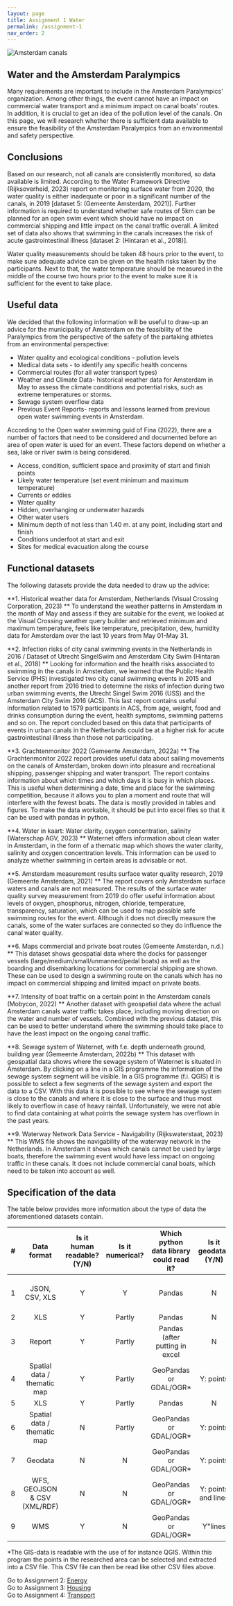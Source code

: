 ```yaml
---
layout: page
title: Assignment 1 Water
permalink: /assignment-1
nav_order: 2
---
```


<img src="ethan-hu-gP2PNn1fCiU-unsplash.jpg" alt="Amsterdam canals">

## Water and the Amsterdam Paralympics
Many requirements are important to include in the Amsterdam Paralympics' organization. Among other things, the event cannot have an impact on commercial water transport and a minimum impact on canal boats’ routes. In addition, it is crucial to get an idea of the pollution level of the canals. On this page, we will research whether there is sufficient data available to ensure the feasibility of the Amsterdam Paralympics from an environmental and safety perspective.  

## Conclusions
Based on our research, not all canals are consistently monitored, so data available is limited. According to the Water Framework Directive (Rijksoverheid, 2023) report on monitoring surface water from 2020, the water quality is either inadequate or poor in a significant number of the canals, in 2019 [dataset 5: (Gemeente Amsterdam, 2021)]. Further information is required to understand whether safe routes of 5km can be planned for an open swim event which should have no impact on commercial shipping and little impact on the canal traffic overall. A limited set of data also shows that swimming in the canals increases the risk of acute gastrointestinal illness [dataset 2: (Hintaran et al., 2018)].  

Water quality measurements should be taken 48 hours prior to the event, to make sure adequate advice can be given on the health risks taken by the participants. Next to that, the water temperature should be measured in the middle of the course two hours prior to the event to make sure it is sufficient for the event to take place.  

## Useful data
We decided that the following information will be useful to draw-up an advice for the municipality of Amsterdam on the feasibility of the Paralympics from the perspective of the safety of the partaking athletes from an environmental perspective: 
* Water quality and ecological conditions - pollution levels  
* Medical data sets - to identify any specific health concerns 
* Commercial routes (for all water transport types) 
* Weather and Climate Data- historical weather data for Amsterdam in May to assess the climate conditions and potential risks, such as extreme temperatures or storms. 
* Sewage system overflow data 
* Previous Event Reports- reports and lessons learned from previous open water swimming events in Amsterdam.  

According to the Open water swimming guid of Fina (2022), there are a number of factors that need to be considered and documented before an area of open water is used for an event. These factors depend on whether a sea, lake or river swim is being considered.  
* Access, condition, sufficient space and proximity of start and finish points  
* Likely water temperature (set event minimum and maximum temperature)  
* Currents or eddies  
* Water quality  
* Hidden, overhanging or underwater hazards  
* Other water users  
* Minimum depth of not less than 1.40 m. at any point, including start and finish  
* Conditions underfoot at start and exit  
* Sites for medical evacuation along the course

## Functional datasets 
The following datasets provide the data needed to draw up the advice:  

**1. Historical weather data for Amsterdam, Netherlands (Visual Crossing Corporation, 2023) **
To understand the weather patterns in Amsterdam in the month of May and assess if they are suitable for the event, we looked at the Visual Crossing weather query builder and retrieved minimum and maximum temperature, feels like temperature, precipitation, dew, humidity data for Amsterdam over the last 10 years from May 01-May 31. 

**2. Infection risks of city canal swimming events in the Netherlands in 2016 / Dataset of Utrecht SingelSwim and Amsterdam City Swim (Hintaran et al., 2018) **
Looking for information and the health risks associated to swimming in the canals in Amsterdam, we learned that the Public Health Service (PHS) investigated two city canal swimming events in 2015 and another report from 2016 tried to determine the risks of infection during two urban swimming events, the Utrecht Singel Swim 2016 (USS) and the Amsterdam City Swim 2016 (ACS). This last report contains useful information related to 1579 participants in ACS, from age, weight, food and drinks consumption during the event, health symptoms, swimming patterns and so on. The report concluded based on this data that participants of events in urban canals in the Netherlands could be at a higher risk for acute gastrointestinal illness than those not participating.  

**3. Grachtenmonitor 2022 (Gemeente Amsterdam, 2022a) **
The Grachtenmonitor 2022 report provides useful data about sailing movements on the canals of Amsterdam, broken down into pleasure and recreational shipping, passenger shipping and water transport. The report contains information about which times and which days it is busy in which places. This is useful when determining a date, time and place for the swimming competition, because it allows you to plan a moment and route that will interfere with the fewest boats. The data is mostly provided in tables and figures. To make the data workable, it should be put into excel files so that it can be used with pandas in python.  

**4. Water in kaart: Water clarity, oxygen concentration, salinity (Waterschap AGV, 2023) **
Waternet offers information about clean water in Amsterdam, in the form of a thematic map which shows the water clarity, salinity and oxygen concentration levels. This information can be used to analyze whether swimming in certain areas is advisable or not. 

**5. Amsterdam measurement results surface water quality research, 2019 (Gemeente Amsterdam, 2021) **
The report covers only Amsterdam surface waters and canals are not measured. The results of the surface water quality survey measurement from 2019 do offer useful information about levels of oxygen, phosphorus, nitrogen, chloride, temperature, transparency, saturation, which can be used to map possible safe swimming routes for the event. Although it does not directly measure the canals, some of the water surfaces are connected so they do influence the canal water quality. 

**6. Maps commercial and private boat routes (Gemeente Amsterdan, n.d.) **
This dataset shows geospatial data where the docks for passenger vessels (large/medium/small/unmanned/pedal boats) as well as the boarding and disembarking locations for commercial shipping are shown. These can be used to design a swimming route on the canals which has no impact on commercial shipping and limited impact on private boats.  

**7. Intensity of boat traffic on a certain point in the Amsterdam canals (Mobycon, 2022) **
Another dataset with geospatial data where the actual Amsterdam canals water traffic takes place, including moving direction on the water and number of vessels. Combined with the previous dataset, this can be used to better understand where the swimming should take place to have the least impact on the ongoing canal traffic.  

**8. Sewage system of Waternet, with f.e. depth underneath ground, building year (Gemeente Amsterdam, 2022b) **
This dataset with geospatial data shows where the sewage system of Waternet is situated in Amsterdam. By clicking on a line in a GIS programme the information of the sewage system segment will be visible. In a GIS programme (f.i. QGIS) it is possible to select a few segments of the sewage system and export the data to a CSV. With this data it is possible to see where the sewage system is close to the canals and where it is close to the surface and thus most likely to overflow in case of heavy rainfall. Unfortunately, we were not able to find data containing at what points the sewage system has overflown in the past years. 

**9. Waterway Network Data Service - Navigability (Rijkswaterstaat, 2023) **
This WMS file shows the navigability of the waterway network in the Netherlands. In Amsterdam it shows which canals cannot be used by large boats, therefore the swimming event would have less impact on ongoing traffic in these canals. It does not include commercial canal boats, which need to be taken into account as well. 

## Specification of the data 
The table below provides more information about the type of data the aforementioned datasets contain. 

| # | Data format | Is it human readable? (Y/N) | Is it numerical? | Which python data library could read it? | Is it geodata? (Y/N) | Is it temporal? (interval) |
| :--------: | :--------: | :--------: | :--------: | :--------: | :--------: | :--------: 
| 1 | JSON, CSV, XLS | Y | Y | Pandas | N | 01.05-31.05 2013-2023 |
| 2 | XLS | Y | Partly | Pandas | N | N |
| 3 | Report | Y | Partly | Pandas (after putting in excel | N | Oct 2021 - Oct 2022 |
| 4 | Spatial data / thematic map | Y | Partly | GeoPandas or GDAL/OGR* | Y: points | N |
| 5 | XLS | Y | Partly | Pandas | N | N |
| 6 | Spatial data / thematic map | N | Partly | GeoPandas or GDAL/OGR* | Y: points | N |
| 7 | Geodata | N | N | GeoPandas or GDAL/OGR* | Y: points | N |
| 8 | WFS, GEOJSON & CSV (XML/RDF) | N | N | GeoPandas or GDAL/OGR* | Y: points and lines | N |
| 9 | WMS | Y | N | GeoPandas or GDAL/OGR* | Y"lines | N|

*The GIS-data is readable with the use of for instance QGIS. Within this program the points in the researched area can be selected and extracted into a CSV file. This CSV file can then be read like other CSV files above. 

Go to Assignment 2: [Energy]({{site.baseurl}}/assignment-2)  
Go to Assignment 3: [Housing]({{site.baseurl}}/assignment-3)  
Go to Assignment 4: [Transport]({{site.baseurl}}/assignment-4)

